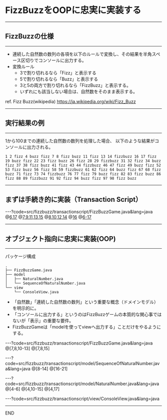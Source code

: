 # FizzBuzzをOOPに忠実に実装する

---

## FizzBuzzの仕様

---

* 連続した自然数の数列の各項を以下のルールで変換し、その結果を半角スペース区切りでコンソールに出力する。
* 変換ルール
  * 3で割り切れるなら「Fizz」と表示する
  * 5で割り切れるなら「Buzz」と表示する
  * 3と5の両方で割り切れるなら「FizzBuzz」と表示する。
  * いずれにも該当しない場合は、自然数をそのまま表示する。

ref. Fizz Buzz(wikipedia) https://ja.wikipedia.org/wiki/Fizz_Buzz

---

## 実行結果の例
---

1から100までの連続した自然数の数列を処理した場合、
以下のような結果がコンソールに出力される。

```text
1 2 fizz 4 buzz fizz 7 8 fizz buzz 11 fizz 13 14 fizzbuzz 16 17 fizz 19 buzz fizz 22 23 fizz buzz 26 fizz 28 29 fizzbuzz 31 32 fizz 34 buzz fizz 37 38 fizz buzz 41 fizz 43 44 fizzbuzz 46 47 fizz 49 buzz fizz 52 53 fizz buzz 56 fizz 58 59 fizzbuzz 61 62 fizz 64 buzz fizz 67 68 fizz buzz 71 fizz 73 74 fizzbuzz 76 77 fizz 79 buzz fizz 82 83 fizz buzz 86 fizz 88 89 fizzbuzz 91 92 fizz 94 buzz fizz 97 98 fizz buzz
```

---

## まずは手続き的に実装（Transaction Script）

---?code=src/fizzbuzz/transactionscript/FizzBuzzGame.java&lang=java
@[6,17](「連続した自然数の数列」という重要な概念が繰り返し構文の中に隠れている)
@[7,9,11,13,15](「割り切れた場合」という意図がわかりにくい)
@[8,10,12,14](「判断->変換」と「コンソール出力」の２つの関心事が強く結合している)
@[16](「各項を半角スペース区切りで出力する」という意図がわかりにくい)
@[6-17](forループの中でif文分岐、というネストは読むのがめんどう)

---

## オブジェクト指向に忠実に実装(OOP)

---

パッケージ構成

```text
.
├── FizzBuzzGame.java
├── model
│   ├── NaturalNumber.java
│   └── SequenceOfNaturalNumber.java
└── view
    └── ConsoleView.java
```

* 「自然数」「連続した自然数の数列」という重要な概念（ドメインモデル）を明示的に。
* 「コンソールに出力する」というのはFizzBuzzゲームの本質的な関心事ではないが「表示」の重要な要件。
* FizzBuzzGameは「modelを使ってviewへ出力する」ことだけをやるようにする。

---?code=src/fizzbuzz/transactionscript/FizzBuzzGame.java&lang=java
@[7,8,10-13]
@[7,8,15]

---?code=src/fizzbuzz/transactionscript/model/SequenceOfNaturalNumber.java&lang=java
@[8-14]
@[16-21]

---?code=src/fizzbuzz/transactionscript/model/NaturalNumber.java&lang=java
@[4-6]
@[4,10-15]
@[4,17]

---?code=src/fizzbuzz/transactionscript/view/ConsoleView.java&lang=java

---
END
